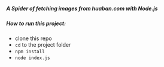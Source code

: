 ##### A Spider of fetching images from huaban.com with Node.js

##### How to run this project:

*	 clone this repo
*	 `cd` to the project folder
*  	 `npm install`
*	 `node index.js`
